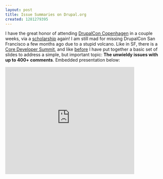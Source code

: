 ```yaml
---
layout: post
title: Issue Summaries on Drupal.org
created: 1281279395
---
```


I have the great honor of attending [DrupalCon Copenhagen](http://cph2010.drupal.org/) in a couple weeks, via a [scholarship](http://cph2010.drupal.org/news/scholarships) again!  I am still mad for missing DrupalCon San Francisco a few months ago due to a stupid volcano.  Like in SF, there is a [Core Developer Summit](http://cph2010.drupal.org/news/core-developer-summit), and like [before](http://zzolo.org/thoughts/block-instances) I have put together a basic set of slides to address a simple, but important topic: **The unwieldy issues with up to 400+ comments**.  Embedded presentation below:

<iframe src="https://docs.google.com/present/embed?id=dg8w8xs8_3fnr4rcd6" frameborder="0" width="410" height="342">
</iframe>

